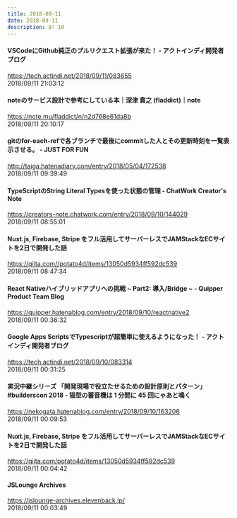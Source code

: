 ```yaml
---
title: 2018-09-11
date: 2018-09-11
description: B! 10
---
```


#### VSCodeにGithub純正のプルリクエスト拡張が来た！ - アクトインディ開発者ブログ
https://tech.actindi.net/2018/09/11/083655<br>
2018/09/11 21:03:12<br>


#### noteのサービス設計で参考にしている本｜深津 貴之 (fladdict)｜note
https://note.mu/fladdict/n/n2d768e61da8b<br>
2018/09/11 20:10:17<br>


#### gitのfor-each-refで各ブランチで最後にcommitした人とその更新時刻を一覧表示させる。 - JUST FOR FUN
http://taiga.hatenadiary.com/entry/2018/05/04/172538<br>
2018/09/11 09:39:49<br>


#### TypeScriptのString Literal Typesを使った状態の管理 - ChatWork Creator's Note
https://creators-note.chatwork.com/entry/2018/09/10/144029<br>
2018/09/11 08:55:01<br>


#### Nuxt.js, Firebase, Stripe をフル活用してサーバーレスでJAMStackなECサイトを2日で開発した話
https://qiita.com//potato4d/items/13050d5934ff592dc539<br>
2018/09/11 08:47:34<br>


#### React Nativeハイブリッドアプリへの挑戦 ~ Part2: 導入/Bridge ~ - Quipper Product Team Blog
https://quipper.hatenablog.com/entry/2018/09/10/reactnative2<br>
2018/09/11 00:36:32<br>


#### Google Apps ScriptsでTypescriptが超簡単に使えるようになった！ - アクトインディ開発者ブログ
https://tech.actindi.net/2018/09/10/083314<br>
2018/09/11 00:31:25<br>


#### 実況中継シリーズ 「開発現場で役立たせるための設計原則とパターン」 #builderscon 2018 - 猫型の蓄音機は 1 分間に 45 回にゃあと鳴く
https://nekogata.hatenablog.com/entry/2018/09/10/163206<br>
2018/09/11 00:09:53<br>


#### Nuxt.js, Firebase, Stripe をフル活用してサーバーレスでJAMStackなECサイトを2日で開発した話
https://qiita.com/potato4d/items/13050d5934ff592dc539<br>
2018/09/11 00:04:42<br>


#### JSLounge Archives
https://jslounge-archives.elevenback.jp/<br>
2018/09/11 00:03:49<br>


